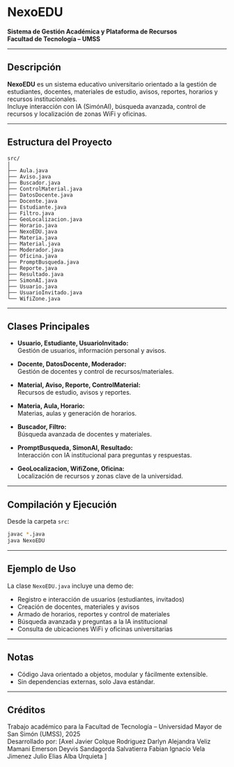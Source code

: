 # NexoEDU

**Sistema de Gestión Académica y Plataforma de Recursos  
Facultad de Tecnología – UMSS**

---

## Descripción

**NexoEDU** es un sistema educativo universitario orientado a la gestión de estudiantes, docentes, materiales de estudio, avisos, reportes, horarios y recursos institucionales.  
Incluye interacción con IA (SimónAI), búsqueda avanzada, control de recursos y localización de zonas WiFi y oficinas.

---

## Estructura del Proyecto

```
src/
│
├── Aula.java
├── Aviso.java
├── Buscador.java
├── ControlMaterial.java
├── DatosDocente.java
├── Docente.java
├── Estudiante.java
├── Filtro.java
├── GeoLocalizacion.java
├── Horario.java
├── NexoEDU.java
├── Materia.java
├── Material.java
├── Moderador.java
├── Oficina.java
├── PromptBusqueda.java
├── Reporte.java
├── Resultado.java
├── SimonAI.java
├── Usuario.java
├── UsuarioInvitado.java
└── WifiZone.java
```

---

## Clases Principales

- **Usuario, Estudiante, UsuarioInvitado:**  
  Gestión de usuarios, información personal y avisos.

- **Docente, DatosDocente, Moderador:**  
  Gestión de docentes y control de recursos/materiales.

- **Material, Aviso, Reporte, ControlMaterial:**  
  Recursos de estudio, avisos y reportes.

- **Materia, Aula, Horario:**  
  Materias, aulas y generación de horarios.

- **Buscador, Filtro:**  
  Búsqueda avanzada de docentes y materiales.

- **PromptBusqueda, SimonAI, Resultado:**  
  Interacción con IA institucional para preguntas y respuestas.

- **GeoLocalizacion, WifiZone, Oficina:**  
  Localización de recursos y zonas clave de la universidad.

---

## Compilación y Ejecución

Desde la carpeta `src`:

```sh
javac *.java
java NexoEDU
```

---

## Ejemplo de Uso

La clase `NexoEDU.java` incluye una demo de:

- Registro e interacción de usuarios (estudiantes, invitados)
- Creación de docentes, materiales y avisos
- Armado de horarios, reportes y control de materiales
- Búsqueda avanzada y preguntas a la IA institucional
- Consulta de ubicaciones WiFi y oficinas universitarias

---

## Notas

- Código Java orientado a objetos, modular y fácilmente extensible.
- Sin dependencias externas, solo Java estándar.

---

## Créditos

Trabajo académico para la Facultad de Tecnología – Universidad Mayor de San Simón (UMSS), 2025  
Desarrollado por: [Axel Javier Colque Rodriguez 
Darlyn Alejandra Veliz Mamani
Emerson Deyvis Sandagorda Salvatierra 
Fabian Ignacio Vela Jimenez
Julio Elias Alba Urquieta
]  
